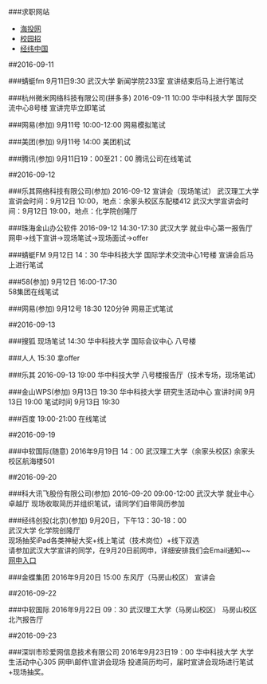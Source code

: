 ###求职网站
- [海投网](http://xjh.haitou.cc/)
- [校园招](http://www.xiaoyuanzhao.com/wangshen)
- [经纬中国](https://campus.liepin.com/event/matrix2017/)

##2016-09-11

###蜻蜓fm
9月11日9:30
武汉大学 新闻学院233室
宣讲结束后马上进行笔试

###杭州微米网络科技有限公司(拼多多)
2016-09-11 10:00
华中科技大学 国际交流中心8号楼
宣讲完毕立即笔试

###网易(参加)
9月11号 10:00-12:00
网易模拟笔试

###美团(参加)
9月11号 14:00
美团机试

###腾讯(参加)
9月11日19：00至21：00
腾讯公司在线笔试

##2016-09-12

###乐其网络科技有限公司(参加)
2016-09-12 
宣讲会（现场笔试）
武汉理工大学宣讲会时间：9月12日 10:00，地点：余家头校区东配楼412
武汉大学宣讲会时间：9月12日 19:00，地点：化学院创隆厅

###珠海金山办公软件
2016-09-12 14:30-17:30
武汉大学 就业中心第一报告厅
网申→线下宣讲→现场笔试→现场面试→offer

###蜻蜓FM 
9月12日   14：30
华中科技大学
国际学术交流中心1号楼
宣讲会后马上进行笔试

###58(参加)
9月12日 16:00-17:30	
58集团在线笔试

###网易(参加)
9月12号 18:30
120分钟
网易正式笔试

##2016-09-13

###搜狐
现场笔试 14:30
华中科技大学 国际会议中心 八号楼

###人人
15:30
拿offer

###乐其
2016-09-13 19:00
华中科技大学 八号楼报告厅（技术专场，现场笔试）

###金山WPS(参加)
9月13日 19:30
华中科技大学 研究生活动中心
宣讲时间 9月13日 19:00
笔试时间 9月13日 19:30

###百度
19:00-21:00
在线笔试

##2016-09-19

###中软国际(随意)
2016年9月19日 14：00
武汉理工大学（余家头校区)
余家头校区航海楼501


##2016-09-20

###科大讯飞股份有限公司(参加)
2016-09-20   09:00-12:00
武汉大学  就业中心卓越厅
现场收取简历并组织笔试，请同学们自带简历参加

###经纬创投(北京)(参加)
9月20日，下午13：30-18：00  
武汉大学 化学院创隆厅  
现场抽奖iPad各类神秘大奖+线上笔试（技术岗位）+线下双选  
请参加武汉大学宣讲的同学，在9月20日前网申，详细安排我们会Email通知~~    
[网申入口](https://campus.liepin.com/event/matrix2017/)

###金蝶集团
2016年9月20日 15:00
东风厅（马房山校区）
宣讲会

##2016-09-22

###中软国际
2016年9月22日 09：30
武汉理工大学（马房山校区）
马房山校区北汽报告厅

##2016-09-23

###深圳市珍爱网信息技术有限公司
2016年9月23日19：00
华中科技大学
大学生活动中心305
网申\邮件\宣讲会现场 投递简历均可，届时宣讲会现场进行笔试+现场抽奖。


